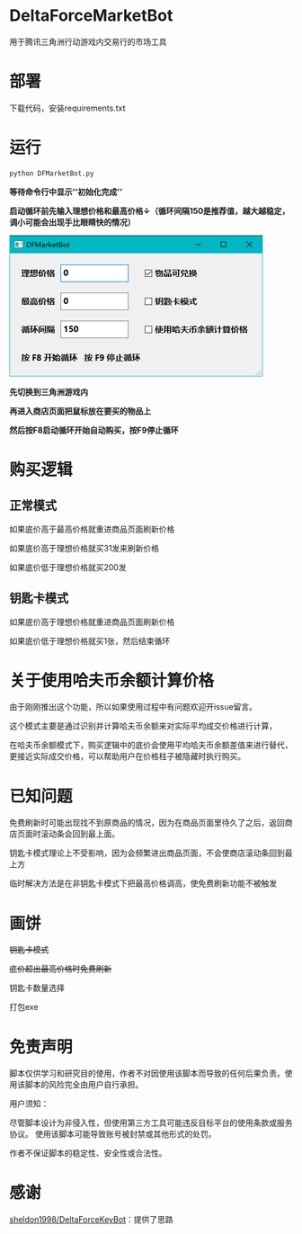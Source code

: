 # DeltaForceMarketBot

用于腾讯三角洲行动游戏内交易行的市场工具

# 部署

下载代码，安装requirements.txt

# 运行

```python
python DFMarketBot.py
```

**等待命令行中显示''初始化完成''**

**启动循环前先输入理想价格和最高价格↓（循环间隔150是推荐值，越大越稳定，调小可能会出现手比眼睛快的情况）**

![1750962997963](image/README/1750962997963.png)

**先切换到三角洲游戏内**

**再进入商店页面把鼠标放在要买的物品上**

**然后按F8启动循环开始自动购买，按F9停止循环**

# 购买逻辑

## 正常模式

如果底价高于最高价格就重进商品页面刷新价格

如果底价高于理想价格就买31发来刷新价格

如果底价低于理想价格就买200发

## 钥匙卡模式

如果底价高于理想价格就重进商品页面刷新价格

如果底价低于理想价格就买1张，然后结束循环

# 关于使用哈夫币余额计算价格

由于刚刚推出这个功能，所以如果使用过程中有问题欢迎开issue留言。

这个模式主要是通过识别并计算哈夫币余额来对实际平均成交价格进行计算，

在哈夫币余额模式下，购买逻辑中的底价会使用平均哈夫币余额差值来进行替代，更接近实际成交价格，可以帮助用户在价格柱子被隐藏时执行购买。

# 已知问题

免费刷新时可能出现找不到原商品的情况，因为在商品页面里待久了之后，返回商店页面时滚动条会回到最上面。

钥匙卡模式理论上不受影响，因为会频繁进出商品页面，不会使商店滚动条回到最上方

临时解决方法是在非钥匙卡模式下把最高价格调高，使免费刷新功能不被触发

# 画饼

~~钥匙卡模式~~

~~底价超出最高价格时免费刷新~~

钥匙卡数量选择

打包exe

# 免责声明

脚本仅供学习和研究目的使用，作者不对因使用该脚本而导致的任何后果负责。使用该脚本的风险完全由用户自行承担。

用户须知：

尽管脚本设计为非侵入性，但使用第三方工具可能违反目标平台的使用条款或服务协议。 使用该脚本可能导致账号被封禁或其他形式的处罚。

作者不保证脚本的稳定性、安全性或合法性。

# 感谢

[sheldon1998/DeltaForceKeyBot](https://github.com/sheldon1998/DeltaForceKeyBot)：提供了思路
